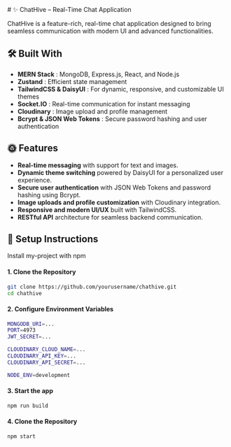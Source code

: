 <div align="left">
# ✨ ChatHive – Real-Time Chat Application

ChatHive is a feature-rich, real-time chat application designed to bring seamless communication with modern UI and advanced functionalities.

## 🛠️ Built With

- **MERN Stack** : MongoDB, Express.js, React, and Node.js
- **Zustand** : Efficient state management
- **TailwindCSS & DaisyUI** : For dynamic, responsive, and customizable UI themes
- **Socket.IO** : Real-time communication for instant messaging
- **Cloudinary** : Image upload and profile management
- **Bcrypt & JSON Web Tokens** : Secure password hashing and user authentication


## 🌞 Features

- **Real-time messaging** with support for text and images.
- **Dynamic theme switching** powered by DaisyUI for a personalized user experience.
- **Secure user authentication** with JSON Web Tokens and password hashing using Bcrypt.
- **Image uploads and profile customization** with Cloudinary integration.
- **Responsive and modern UI/UX** built with TailwindCSS.
- **RESTful API** architecture for seamless backend communication.


## 🚀 Setup Instructions

Install my-project with npm

#### 1. Clone the Repository

```bash
git clone https://github.com/yourusername/chathive.git
cd chathive
```
#### 2. Configure Environment Variables

```bash
MONGODB_URI=...
PORT=4973
JWT_SECRET=...

CLOUDINARY_CLOUD_NAME=...
CLOUDINARY_API_KEY=...
CLOUDINARY_API_SECRET=...

NODE_ENV=development
```  

#### 3. Start the app

```bash
npm run build
```

#### 4. Clone the Repository

```bash
npm start
```
</div>
